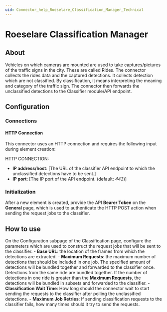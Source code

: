 ```yaml
---
uid: Connector_help_Roeselare_Classification_Manager_Technical
---
```


# Roeselare Classification Manager

## About

Vehicles on which cameras are mounted are used to take captures/pictures of the traffic signs in the city. These are called Rides. The connector collects the rides data and the captured detections. It collects detection which are not classified. By classification, it means interpreting the meaning and category of the traffic sign. The connector then forwards the unclassified detections to the Classifier module/API endpoint.

## Configuration

### Connections

#### HTTP Connection

This connector uses an HTTP connection and requires the following input during element creation:

HTTP CONNECTION:

  - **IP address/host**: [The URL of the classifier API endpoint to which the unclassified detections have to be sent.]
  - **IP port**: [The IP port of the API endpoint. (default: *443*)]


### Initialization

After a new element is created, provide the API **Bearer Token** on the **General** page, which is used to authenticate the HTTP POST action when sending the request jobs to the classifier.

## How to use

On the Configuration subpage of the Classification page, configure the parameters which are used to construct the request jobs that will be sent to the classifier.
	- **Base URL**: the location of the frames from which the detections are extracted.
	- **Maximum Requests**: the maximum number of detections that should be included in one job. The specified amount of detections will be bundled together and forwarded to the classifier once. Detections from the same ride are bundled together. If the number of detections in one ride is greater than the **Maximum Requests**, the detections will be bundled in subsets and forwarded to the classifier.
	- **Classification Wait Time**: How long should the connector wait to start sending the requests to the classifier after polling the unclassified detections.
	- **Maximum Job Retries**: If sending classification requests to the classifier fails, how many times should it try to send the requests.
